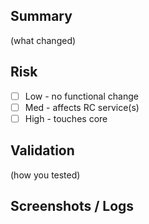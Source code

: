 ## Summary
(what changed)

## Risk
- [ ] Low  - no functional change
- [ ] Med  - affects RC service(s)
- [ ] High - touches core

## Validation
(how you tested)

## Screenshots / Logs
